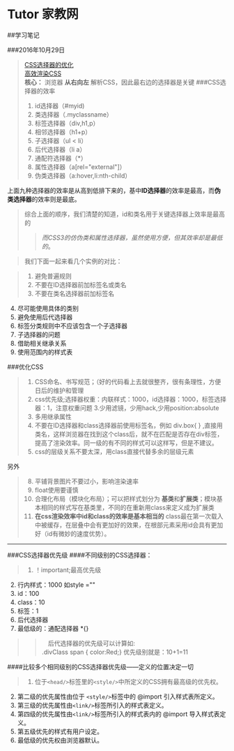 # Tutor 家教网 

##学习笔记

###2016年10月29日
><a href="http://blog.sina.com.cn/s/blog_60bbe8e901011veg.html">CSS选择器的优化</a> <br/>
><a href="http://www.cnblogs.com/shishm/archive/2012/03/14/2396039.html">高效渲染CSS</a><br/>
> **核心：**  浏览器 **从右向左** 解析CSS，因此最右边的选择器是关键
###CSS选择器的效率
>1. id选择器（#myid)
>2. 类选择器（.myclassname）
 >3. 标签选择器（div,h1,p）
 >4. 相邻选择器（h1+p）
 >5. 子选择器（ul < li）
 >6. 后代选择器（li a）
 >7. 通配符选择器（*）
 >8. 属性选择器（a[rel="external"]）
 >9. 伪类选择器（a:hover,li:nth-child）

上面九种选择器的效率是从高到低排下来的，基中**ID选择器**的效率是最高，而**伪类选择器**的效率则是最底。
>综合上面的顺序，我们清楚的知道，id和类名用于关键选择器上效率是最高的
>>*而CSS3的仿伪类和属性选择器，虽然使用方便，但其效率却是最低的*。

>我们下面一起来看几个实例的对比：

>1. 避免普遍规则
>2. 不要在ID选择器前加标签名或类名
>3. 不要在类名选择器前加标签名
4. 尽可能使用具体的类别
5. 避免使用后代选择器
6. 标签分类规则中不应该包含一个子选择器
7. 子选择器的问题
8. 借助相关继承关系
9. 使用范围内的样式表


###优化CSS
>1. CSS命名、书写规范；（好的代码看上去就很整齐，很有条理性，方便日后的维护和管理
>2. css优先级;选择器权重：内联样式：1000，id选择器：1000，标签选择器：1，注意权重问题
>3.少用滤镜，少用hack,少用position:absolute
>4. 多用继承属性
>5. 不要在ID选择器和class选择器前使用标签名，例如 div.box{ } ,直接用类名，这样浏览器在找到这个class后，就不在匹配是否存在div标签，提高了渲染效率。同一级的有不同的样式可以这样写，但是不建议。
>7. css的层级关系不要太深，用class直接代替多余的层级元素

另外
>8. 平铺背景图片不要过小，影响渲染速率
>9. float使用要谨慎
>10. 合理化布局（模块化布局）；可以把样式划分为 **基类**和**扩展类**；模块基本相同的样式写在基类里，不同的在重新用class来定义成为扩展类
>11. **在css渲染效率中id和class的效率是基本相当的**
>class最在第一次载入中被缓存，在层叠中会有更加好的效果，在根部元素采用id会具有更加好（id有微妙的速度优势）。


****
###CSS选择器优先级
####不同级别的CSS选择器：
>1. ！important;最高优先级 
2. 行内样式：1000 如style ="" 
3. id：100  
4. class：10 
5. 标签：1 
6. 后代选择器
7. 最低级的：通配选择器 *{}
>>　后代选择器的优先级可以计算如:<br/>
> .divClass  span { color:Red;}   优先级别就是：10+1=11



####比较多个相同级别的CSS选择器优先级——定义的位置决定一切
>1. 位于`<head/>`标签里的`<style/>`中所定义的CSS拥有最高级的优先权。
2. 第二级的优先属性由位于 `<style/>`标签中的 @import 引入样式表所定义。
3. 第三级的优先属性由`<link/>`标签所引入的样式表定义。
4. 第四级的优先属性由`<link/>`标签所引入的样式表内的 @import 导入样式表定义。
5. 第五级优先的样式有用户设定。
6. 最低级的优先权由浏览器默认。
